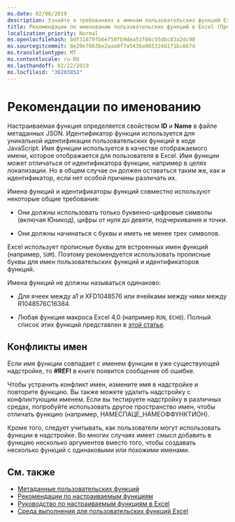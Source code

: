 ```yaml
---
ms.date: 02/08/2019
description: Узнайте о требованиях к именам пользовательских функций Excel и Избегайте распространенных ловушек именования.
title: Рекомендации по именованию пользовательских функций в Excel (Предварительная версия)
localization_priority: Normal
ms.openlocfilehash: bdf31879fb6e750fb9dea51f66c55dbc83a2dc90
ms.sourcegitcommit: 8e20e7663be2aaa0f7a5436a965324d171bc667d
ms.translationtype: MT
ms.contentlocale: ru-RU
ms.lasthandoff: 02/22/2019
ms.locfileid: "30203852"
---
```

# <a name="naming-guidelines"></a>Рекомендации по именованию

Настраиваемая функция определяется свойством **ID** и **Name** в файле метаданных JSON. Идентификатор функции используется для уникальной идентификации пользовательских функций в коде JavaScript. Имя функции используется в качестве отображаемого имени, которое отображается для пользователя в Excel. Имя функции может отличаться от идентификатора функции, например в целях локализации. Но в общем случае он должен оставаться таким же, как и идентификатор, если нет особой причины различать их.

Имена функций и идентификаторы функций совместно используют некоторые общие требования:

- Они должны использовать только буквенно-цифровые символы (включая Юникод), цифры от нуля до девяти, подчеркивания и точки.

- Они должны начинаться с буквы и иметь не менее трех символов.

Excel использует прописные буквы для встроенных имен функций (например, `SUM`). Поэтому рекомендуется использовать прописные буквы для имен пользовательских функций и идентификаторов функций.

Имена функций не должны называться одинаково:

- Для ячеек между a1 и XFD1048576 или ячейками между ними между R1048576C16384.

- Любая функция макроса Excel 4,0 (например `RUN`, `ECHO`).  Полный список этих функций представлен в [этой статье](https://www.microsoft.com/en-us/download/details.aspx?id=1465).

## <a name="naming-conflicts"></a>Конфликты имен

Если имя функции совпадает с именем функции в уже существующей надстройке, то **#REF!** в книге появится сообщение об ошибке.

Чтобы устранить конфликт имен, измените имя в надстройке и повторите функцию. Вы также можете удалить надстройку с конфликтующим именем. Если вы тестируете надстройку в различных средах, попробуйте использовать другое пространство имен, чтобы отличать функцию (например, НАМЕСПАЦЕ_НАМЕОФФУНКТИОН).

Кроме того, следует учитывать, как пользователи могут использовать функции в надстройке. Во многих случаях имеет смысл добавить в функцию несколько аргументов вместо того, чтобы создавать несколько функций с одинаковыми или похожими именами.

## <a name="see-also"></a>См. также

* [Метаданные пользовательских функций](custom-functions-json.md)
* [Рекомендации по настраиваемым функциям](custom-functions-best-practices.md)
* [Руководство по настраиваемым функциям в Excel](../tutorials/excel-tutorial-create-custom-functions.md)
* [Среда выполнения для пользовательских функций Excel](custom-functions-runtime.md)
